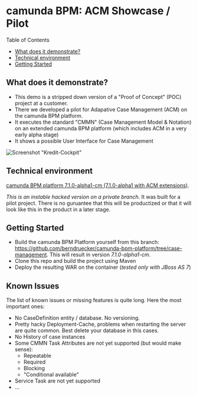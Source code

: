 # camunda BPM: ACM Showcase / Pilot

Table of Contents

- [What does it demonstrate?](#what-does-it-demonstrate)
- [Technical environment](#technical-environment)
- [Getting Started](#getting-started)
	
	
## What does it demonstrate?

- This demo is a stripped down version of a "Proof of Concept" (POC) project at a customer. 
- There we developed a pilot for Adapative Case Management (ACM) on the camunda BPM platform. 
- It executes the standard "CMMN" (Case Management Model & Notation) on an extended camunda BPM platform (which includes ACM in a very early alpha stage)
- It shows a possible User Interface for Case Management

![Screenshot "Kredit-Cockpit"][1]

[1]: https://raw.github.com/camunda/camunda-consulting/master/one-time-examples/acm-showcase/screenshot.png


## Technical environment
[camunda BPM platform 7.1.0-alpha1-cm (7.1.0-alpha1 with ACM extensions)](https://github.com/berndruecker/camunda-bpm-platform/tree/case-management).

*This is an instable hacked version on a private branch*. It was built for a pilot project. There is no guruantee that this will be productized or that it will look like this in the product in a later stage.



## Getting Started

* Build the camunda BPM Platform yourself from this branch: https://github.com/berndruecker/camunda-bpm-platform/tree/case-management. This will result in version *7.1.0-alpha1-cm*.
* Clone this repo and build the project using Maven
* Deploy the resulting WAR on the container (*tested only with JBoss AS 7*)


## Known Issues

The list of known issues or missing features is quite long. Here the most important ones:

- No CaseDefinition entity / database. No versioning. 
- Pretty hacky Deployment-Cache, problems when restarting the server are quite common. Best delete your database in this cases.
- No History of case instances
- Some CMMN Task Attributes are not yet supported (but would make sense):
  - Repeatable
  - Required
  - Blocking
  - "Conditional available"
- Service Task are not yet supported
- ...